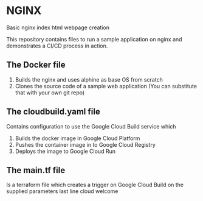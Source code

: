 # NGINX 
Basic nginx index html webpage creation

This repository contains files to run a sample application on nginx and demonstrates a CI/CD process in action.

## The Docker file

1. Builds the nginx and uses alphine as base OS from scratch
2. Clones the source code of a sample web application (You can substitute that with your own git repo)

## The cloudbuild.yaml file

Contains configuration to use the Google Cloud Build service which
1. Builds the docker image in Google Cloud Platform
2. Pushes the container image in to Google Cloud Registry
3. Deploys the image to Google Cloud Run

## The main.tf file

Is a terraform file which creates a trigger on Google Cloud Build on the supplied parameters
last line
cloud welcome
